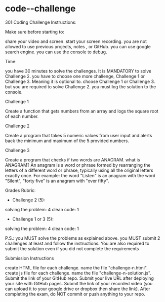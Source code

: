 # code--challenge

301 Coding Challenge
Instructions:

Make sure before starting to:

share your video and screen.
start your screen recording.
you are not allowed to use previous projects, notes , or GitHub.
you can use google search engine.
you can use the console to debug.

Time

you have 30 minutes to solve the challenges.
It is MANDATORY to solve Challenge 2.
you have to choose one more challenge, Challenge 1 or Challenge 3. Meaning it is optional to.
choose Challenge 1 or Challenge 3. but you are required to solve Challenge 2.
you must log the solution to the console. 

Challenge 1

Create a function that gets numbers from an array and logs the square root of each number.

Challenge 2

Create a program that takes 5 numeric values from user input and alerts back the minimum and maximum of the 5 provided numbers.

Challenge 3

Create a program that checks if two words are ANAGRAM.
what is ANAGRAM?
An anagram is a word or phrase formed by rearranging the letters of a different word or phrase, 
typically using all the original letters exactly once. 
For example:
the word "Listen" is an anagram with the word "Silent", "forty five" is an anagram with "over fifty".

Grades Rubric:

- Challenge 2 (5):

solving the problem: 4
clean code: 1

- Challenge 1 or 3 (5):

solving the problem: 4
clean code: 1

P.S.: you MUST solve the problems as explained above. you MUST submit 2 challenges at least and follow the instructions. You are also required to submit the solution even if you did not complete the requirements

Submission Instructions

create HTML file for each challenge. name the file "challenge-n.html".
create js file for each challenge. name the file "challenge-n-solution.js".
Submit the link of your GitHub repo.
Submit your live URL after deploying your site with GitHub pages.
Submit the link of your recorded video (you can upload it to your google drive or dropbox then share the link).
After completing the exam, do NOT commit or push anything to your repo.